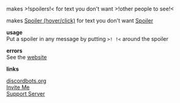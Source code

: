 makes >!spoilers!< for text you don't want >!other people to see!<

makes [Spoiler (hover/click)](https://spoilerbot.page.link/81nF "spoilers") for text you don't want [Spoiler](https://spoilerbot.page.link/hJJ9 "other people to see")

**usage**  
Put a spoiler in any message by putting `>! !<` around the spoiler

**errors**  
See the [website](https://pfgithub.github.io/spoilerbot)

**links**  

[discordbots.org](https://discordbots.org/bot/571468928191168513)  
[Invite Me](https://discordapp.com/api/oauth2/authorize?client_id=571468928191168513&permissions=9216&scope=bot)  
[Support Server](https://discord.gg/QyakKPK)
